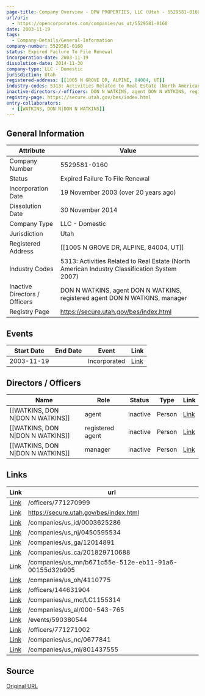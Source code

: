 ```yaml
---
page-title: Company Overview - DPW PROPERTIES, LLC (Utah - 5529581-0160)
url/uri:
  - https://opencorporates.com/companies/us_ut/5529581-0160
date: 2003-11-19
tags:
  - Company-Details/General-Information
company-number: 5529581-0160
status: Expired Failure To File Renewal
incorporation-date: 2003-11-19
dissolution-date: 2014-11-30
company-type: LLC - Domestic
jurisdiction: Utah
registered-address: [[1005 N GROVE DR, ALPINE, 84004, UT]]
industry-codes: 5313: Activities Related to Real Estate (North American Industry Classification System 2007)
inactive-directors-/-officers: DON N WATKINS, agent DON N WATKINS, registered agent DON N WATKINS, manager
registry-page: https://secure.utah.gov/bes/index.html
entry-collaborators:
  - [[WATKINS, DON N|DON N WATKINS]]
---
```


## General Information
| Attribute          | Value                                       |
|--------------------|---------------------------------------------|
| Company Number     | 5529581-0160                                |
| Status             | Expired Failure To File Renewal             |
| Incorporation Date | 19 November 2003 (over 20 years ago)        |
| Dissolution Date   | 30 November 2014                            |
| Company Type       | LLC - Domestic                              |
| Jurisdiction       | Utah                                        |
| Registered Address | [[1005 N GROVE DR, ALPINE, 84004, UT]]      |
| Industry Codes     | 5313: Activities Related to Real Estate (North American Industry Classification System 2007) |
| Inactive Directors / Officers | DON N WATKINS, agent DON N WATKINS, registered agent DON N WATKINS, manager |
| Registry Page      | https://secure.utah.gov/bes/index.html      |

## Events

| Start Date | End Date   | Event                                                   | Link |
|------------|------------|-------------------------------------------------------|------|
| 2003-11-19 |            | Incorporated                                            | [Link](https://opencorporates.com/events/590380544) |

## Directors / Officers
| Name                 | Role            | Status     | Type        | Link |
|----------------------|-----------------|------------|-------------|------|
| [[WATKINS, DON N\|DON N WATKINS]] | agent           | inactive   | Person      | [Link](https://opencorporates.com/officers/144631904) |
| [[WATKINS, DON N\|DON N WATKINS]] | registered agent | inactive   | Person      | [Link](https://opencorporates.com/officers/771270999) |
| [[WATKINS, DON N\|DON N WATKINS]] | manager         | inactive   | Person      | [Link](https://opencorporates.com/officers/771271002) |

## Links
| Link   | url                            
|--------|--------------------------------|
| [Link](/officers/771270999) |/officers/771270999           |
| [Link](https://secure.utah.gov/bes/index.html) |https://secure.utah.gov/bes/index.html|
| [Link](/companies/us_id/0003625286) |/companies/us_id/0003625286   |
| [Link](/companies/us_nj/0450595534) |/companies/us_nj/0450595534   |
| [Link](/companies/us_ga/12014891) |/companies/us_ga/12014891     |
| [Link](/companies/us_ca/201829710688) |/companies/us_ca/201829710688 |
| [Link](/companies/us_mn/b671c55e-512e-eb11-91a6-00155d32b905) |/companies/us_mn/b671c55e-512e-eb11-91a6-00155d32b905|
| [Link](/companies/us_oh/4110775) |/companies/us_oh/4110775      |
| [Link](/officers/144631904) |/officers/144631904           |
| [Link](/companies/us_mo/LC1155314) |/companies/us_mo/LC1155314    |
| [Link](/companies/us_al/000-543-765) |/companies/us_al/000-543-765  |
| [Link](/events/590380544) |/events/590380544             |
| [Link](/officers/771271002) |/officers/771271002           |
| [Link](/companies/us_nc/0677841) |/companies/us_nc/0677841      |
| [Link](/companies/us_mi/801437555) |/companies/us_mi/801437555    |

## Source
[Original URL](https://opencorporates.com/companies/us_ut/5529581-0160)
